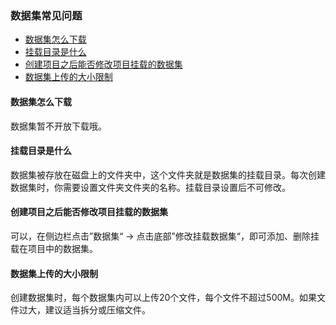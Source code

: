 ### 数据集常见问题
* [数据集怎么下载](#数据集怎么下载)
* [挂载目录是什么](#挂载目录是什么)
* [创建项目之后能否修改项目挂载的数据集](#创建项目之后能否修改项目挂载的数据集)
* [数据集上传的大小限制](#数据集上传的大小限制)

#### 数据集怎么下载
数据集暂不开放下载哦。

#### 挂载目录是什么
数据集被存放在磁盘上的文件夹中，这个文件夹就是数据集的挂载目录。每次创建数据集时，你需要设置文件夹文件夹的名称。挂载目录设置后不可修改。

#### 创建项目之后能否修改项目挂载的数据集
可以，在侧边栏点击”数据集“ → 点击底部”修改挂载数据集“，即可添加、删除挂载在项目中的数据集。

#### 数据集上传的大小限制
创建数据集时，每个数据集内可以上传20个文件，每个文件不超过500M。如果文件过大，建议适当拆分或压缩文件。
